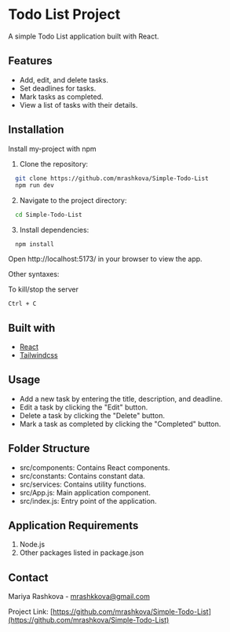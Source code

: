 # Todo List Project

A simple Todo List application built with React.

## Features

- Add, edit, and delete tasks.
- Set deadlines for tasks.
- Mark tasks as completed.
- View a list of tasks with their details.

## Installation

Install my-project with npm

1. Clone the repository:

```bash
  git clone https://github.com/mrashkova/Simple-Todo-List
  npm run dev
```

2. Navigate to the project directory:

```bash
  cd Simple-Todo-List
```

3. Install dependencies:

```
  npm install
```

Open http://localhost:5173/ in your browser to view the app.

Other syntaxes:

To kill/stop the server

```
Ctrl + C
```

## Built with

- [React](https://react.dev/)
- [Tailwindcss](https://tailwindcss.com/)

## Usage

- Add a new task by entering the title, description, and deadline.
- Edit a task by clicking the "Edit" button.
- Delete a task by clicking the "Delete" button.
- Mark a task as completed by clicking the "Completed" button.

## Folder Structure

- src/components: Contains React components.
- src/constants: Contains constant data.
- src/services: Contains utility functions.
- src/App.js: Main application component.
- src/index.js: Entry point of the application.

## Application Requirements

1. Node.js
2. Other packages listed in package.json

## Contact

Mariya Rashkova - mrashkkova@gmail.com

Project Link: [https://github.com/mrashkova/Simple-Todo-List](https://github.com/mrashkova/Simple-Todo-List)

